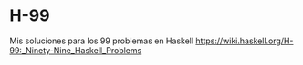 # H-99
Mis soluciones para los 99 problemas en Haskell https://wiki.haskell.org/H-99:_Ninety-Nine_Haskell_Problems
